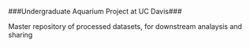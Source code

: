 ###Undergraduate Aquarium Project at UC Davis###

Master repository of processed datasets, for downstream analaysis and sharing

